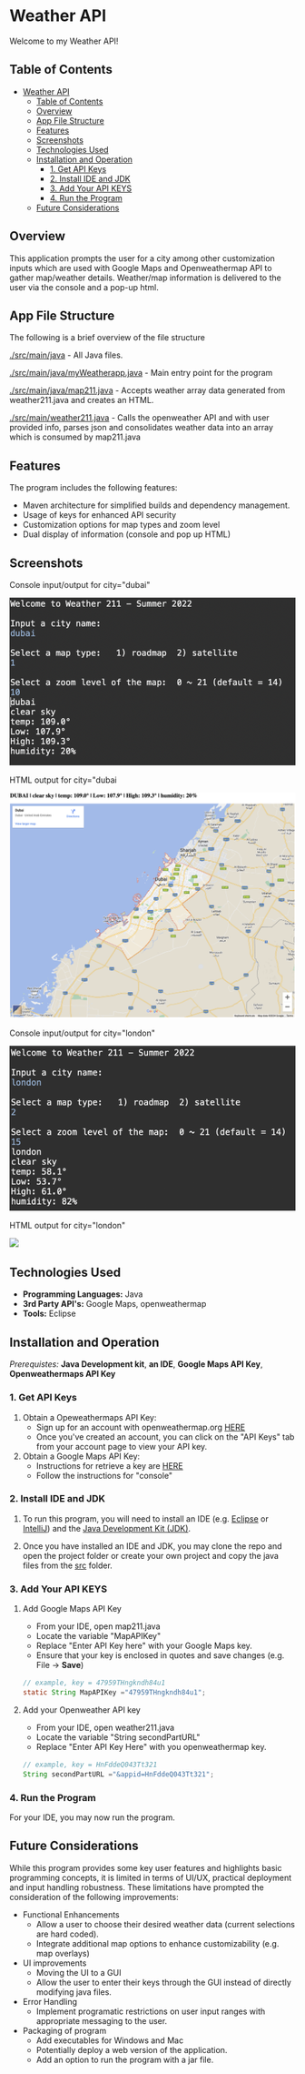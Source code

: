 # Weather API

Welcome to my Weather API!

## Table of Contents
- [Weather API](#weather-api)
  - [Table of Contents](#table-of-contents)
  - [Overview](#overview)
  - [App File Structure](#app-file-structure)
  - [Features](#features)
  - [Screenshots](#screenshots)
  - [Technologies Used](#technologies-used)
  - [Installation and Operation](#installation-and-operation)
    - [1. Get API Keys](#1-get-api-keys)
    - [2. Install IDE and JDK](#2-install-ide-and-jdk)
    - [3. Add Your API KEYS](#3-add-your-api-keys)
    - [4. Run the Program](#4-run-the-program)
  - [Future Considerations](#future-considerations)
## Overview

This application prompts the user for a city among other customization inputs which are used with Google Maps and Openweathermap API to gather map/weather details. Weather/map information is delivered to the user via the console and a pop-up html.

## App File Structure
The following is a brief overview of the file structure

[./src/main/java](https://github.com/voyagerfan/Arithmetic-Expression-Evaluator/tree/main/src) - All Java files.

[./src/main/java/myWeatherapp.java](https://github.com/voyagerfan/Weather-API/blob/main/src/main/java/myWeatherApp.java) - Main entry point for the program

[./src/main/java/map211.java](https://github.com/voyagerfan/Weather-API/blob/main/src/main/java/map211.java) - Accepts weather array data generated from weather211.java and creates an HTML.

[./src/main/weather211.java](https://github.com/voyagerfan/Weather-API/blob/main/src/main/java/weather211.java) - Calls the openweather API and with user provided info, parses json and consolidates weather data into an array which is consumed by map211.java



## Features

The program includes the following features:

* Maven architecture for simplified builds and dependency management.
* Usage of keys for enhanced API security
* Customization options for map types and zoom level
* Dual display of information (console and pop up HTML)

## Screenshots

Console input/output for city="dubai"

![](./screenshots/dubai-console.png)

HTML output for city="dubai

![](./screenshots/dubai-map.png)

Console input/output for city="london"

![](./screenshots/london-console.png)

HTML output for city="london"

![](./screenshots/london-map.png)


## Technologies Used

- **Programming Languages:** Java
- **3rd Party API's:** Google Maps, openweathermap
- **Tools:** Eclipse

## Installation and Operation

*Prerequistes:* **Java Development kit**, **an IDE**, **Google Maps API Key**, **Openweathermaps API Key**

### 1. Get API Keys
1) Obtain a Opeweathermaps API Key:
   * Sign up for an account with openweathermap.org [HERE](https://home.openweathermap.org/users/sign_up)
   * Once you've created an account, you can click on the "API Keys" tab from your account page to view your API key.
2) Obtain a Google Maps API Key:
    * Instructions for retrieve a key are [HERE](https://developers.google.com/maps/documentation/javascript/get-api-key)
    * Follow the instructions for "console"  

### 2. Install IDE and JDK

1) To run this program, you will need to install an IDE (e.g. [Eclipse](https://www.eclipse.org/downloads/) or [IntelliJ](https://www.jetbrains.com/help/idea/installation-guide.html#toolbox)) and the [Java Development Kit (JDK)](https://www.oracle.com/java/technologies/downloads/).

2) Once you have installed an IDE and JDK, you may clone the repo and open the project folder or create your own project and copy the java files from the [src](https://github.com/voyagerfan/Arithmetic-Expression-Evaluator/tree/main/src) folder. 

### 3. Add Your API KEYS

1) Add Google Maps API Key
   * From your IDE, open map211.java
   * Locate the variable "MapAPIKey"
   * Replace "Enter API Key here" with your Google Maps key.
   * Ensure that your key is enclosed in quotes and save changes (e.g. File -> **Save**)
    ```java
    // example, key = 47959THngkndh84u1
    static String MapAPIKey ="47959THngkndh84u1";
    ```
 
2) Add your Openweather API key
   *  From your IDE, open weather211.java
   *  Locate the variable "String secondPartURL"
   *  Replace "Enter API Key Here" with you openweathermap key.
    ```java
    // example, key = HnFddeQ043Tt321 
    String secondPartURL ="&appid=HnFddeQ043Tt321";
    ```
### 4. Run the Program
For your IDE, you may now run the program.

## Future Considerations
While this program provides some key user features and highlights basic programming concepts, it is limited in terms of UI/UX, practical deployment and input handling robustness. These limitations have prompted the consideration of the following improvements:

* Functional Enhancements
  * Allow a user to choose their desired weather data (current selections are hard coded).
  * Integrate additional map options to enhance customizability (e.g. map overlays)
* UI improvements
  * Moving the UI to a GUI
  * Allow the user to enter their keys through the GUI instead of directly modifying java files.
* Error Handling
  * Implement programatic restrictions on user input ranges with appropriate messaging to the user.
* Packaging of program
  * Add executables for Windows and Mac
  * Potentially deploy a web version of the application.
  * Add an option to run the program with a jar file.









